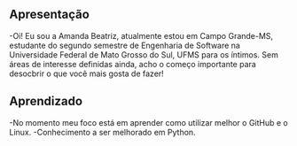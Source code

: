 ## Apresentação
-Oi! Eu sou a Amanda Beatriz, atualmente estou em Campo Grande-MS, estudante do segundo semestre de Engenharia de Software na Universidade Federal de Mato Grosso do Sul,
UFMS para os íntimos. Sem áreas de interesse definidas ainda, acho o começo importante para desocbrir o que você mais gosta de fazer!

## Aprendizado
-No momento meu foco está em aprender como utilizar melhor o GitHub e o Linux.
-Conhecimento a ser melhorado em Python.
